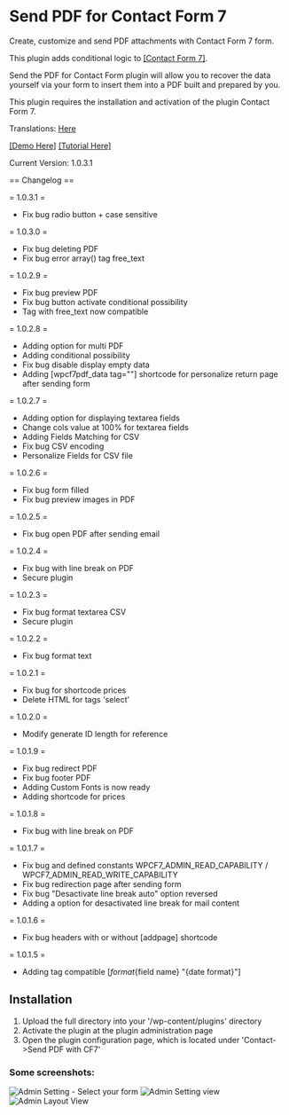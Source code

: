 # Send PDF for Contact Form 7

Create, customize and send PDF attachments with Contact Form 7 form.

This plugin adds conditional logic to <a href="https://wordpress.org/plugins/contact-form-7/">[Contact Form 7]</a>.

Send the PDF for Contact Form plugin will allow you to recover the data yourself via your form to insert them into a PDF built and prepared by you.

This plugin requires the installation and activation of the plugin Contact Form 7.

Translations: <a href="https://translate.wordpress.org/projects/wp-plugins/send-pdf-for-contact-form-7/">Here</a>

<a href="https://demo.restezconnectes.fr/send-pdf-for-contact-form-7/">[Demo Here]</a>
<a href="https://restezconnectes.fr/tutoriel-wordpress-lextension-send-pdf-for-contact-form-7/">[Tutorial Here]</a>

Current Version:  1.0.3.1

== Changelog ==

= 1.0.3.1 = 
* Fix bug radio button + case sensitive

= 1.0.3.0 = 
* Fix bug deleting PDF
* Fix bug error array() tag free_text

= 1.0.2.9 = 
* Fix bug preview PDF
* Fix bug button activate conditional possibility
* Tag with free_text now compatible

= 1.0.2.8 = 
* Adding option for multi PDF
* Adding conditional possibility
* Fix bug disable display empty data
* Adding [wpcf7pdf_data tag=""] shortcode for personalize return page after sending form

= 1.0.2.7 = 
* Adding option for displaying textarea fields
* Change cols value at 100% for textarea fields
* Adding Fields Matching for CSV
* Fix bug CSV encoding
* Personalize Fields for CSV file

= 1.0.2.6 = 
* Fix bug form filled
* Fix bug preview images in PDF

= 1.0.2.5 = 
* Fix bug open PDF after sending email

= 1.0.2.4 = 
* Fix bug with line break on PDF
* Secure plugin

= 1.0.2.3 = 
* Fix bug format textarea CSV
* Secure plugin

= 1.0.2.2 = 
* Fix bug format text

= 1.0.2.1 = 
* Fix bug for shortcode prices
* Delete HTML for tags 'select'

= 1.0.2.0 = 
* Modify generate ID length for reference

= 1.0.1.9 = 
* Fix bug redirect PDF
* Fix bug footer PDF
* Adding Custom Fonts is now ready
* Adding shortcode for prices

= 1.0.1.8 = 
* Fix bug with line break on PDF

= 1.0.1.7 =
* Fix bug and defined constants WPCF7_ADMIN_READ_CAPABILITY / WPCF7_ADMIN_READ_WRITE_CAPABILITY
* Fix bug redirection page after sending form
* Fix bug "Desactivate line break auto" option reversed
* Adding a option for desactivated line break for mail content

= 1.0.1.6 =
* Fix bug headers with or without [addpage] shortcode

= 1.0.1.5 =
* Adding tag compatible [_format_{field name} "{date format}"]



## Installation
1. Upload the full directory into your '/wp-content/plugins' directory
2. Activate the plugin at the plugin administration page
3. Open the plugin configuration page, which is located under 'Contact->Send PDF with CF7'

### Some screenshots:

![Admin Setting - Select your form](https://madeby.restezconnectes.fr/plugins/send-pdf-for-contact-form-7/screenshot-1.png)
![Admin Setting  view](https://madeby.restezconnectes.fr/plugins/send-pdf-for-contact-form-7/screenshot-2.png)
![Admin Layout View](https://madeby.restezconnectes.fr/plugins/send-pdf-for-contact-form-7/screenshot-3.png)